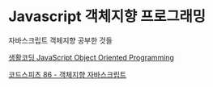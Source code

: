 # Javascript 객체지향 프로그래밍

자바스크립트 객체지향 공부한 것들

[생활코딩 JavaScript Object Oriented Programming](https://www.youtube.com/playlist?list=PLuHgQVnccGMAMctarDlPyv6upFUUnpSO3)

[코드스피츠 86 - 객체지향 자바스크립트](https://www.youtube.com/playlist?list=PLBNdLLaRx_rIRXCp9tKsg7qDQmAX19ocw)
